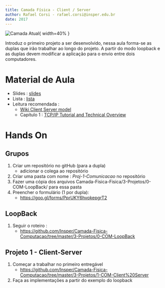 ```yaml
---
title: Camada Física - Client / Server 
author: Rafael Corsi - rafael.corsi@insper.edu.br
date: 2017
---
```



![Camada Atual](doc/etapaAtualPilhaAplicacao.png){ width=40% }

Introduz o primeiro projeto a ser desenvolvido, nessa aula forma-se as duplas que irão trabalhar ao longo do projeto. A partir do modo loopback e as duplas devem modificar a aplicação para o envio entre dois computadores.

# Material de Aula
- Slides : [slides](https://github.com/Insper/Camada-Fisica-Computacao/blob/master/2-Aulas/2-Client-Server/2-Slides-Client-Server.pdf)
- Lista : [lista](https://github.com/Insper/Camada-Fisica-Computacao/blob/master/2-Aulas/2-Client-Server/2-Lista-Client-Server.pdf)
- Leitura recomendada :
    - [Wiki Client Server model](https://en.wikipedia.org/wiki/Client%E2%80%93server_model)
    - Capítulo 1 : [TCP/IP Tutorial and Technical Overview](https://books.google.com.br/books?id=TgwWAgAAQBAJ&printsec=frontcover&hl=pt-BR&source=gbs_ge_summary_r&cad=0#v=onepage&q&f=false)

# Hands On

## Grupos
1. Criar um repositório no gitHub (para a dupla)
    - adicionar o colega ao repositório
1. Criar uma pasta com nome : *Proj-1-Comunicacao* no repositório
1. Fazer uma cópia dos arquivos Camada-Fisica-Fisica/3-Projetos/0-COM-LoopBack/ para essa pasta
1. Preencher o formulário (1 por dupla):
    - https://goo.gl/forms/PprUKY6hvokepgrT2 

## LoopBack
1. Seguir o roteiro : 
    - https://github.com/Insper/Camada-Fisica-Computacao/tree/master/3-Projetos/0-COM-LoopBack

## Projeto 1 - Client-Server
1. Começar a trabalhar no primeiro entregável 
    - https://github.com/Insper/Camada-Fisica-Computacao/tree/master/3-Projetos/1-COM-Client%20Server
1. Faça as implementações a partir do exemplo do loopback
